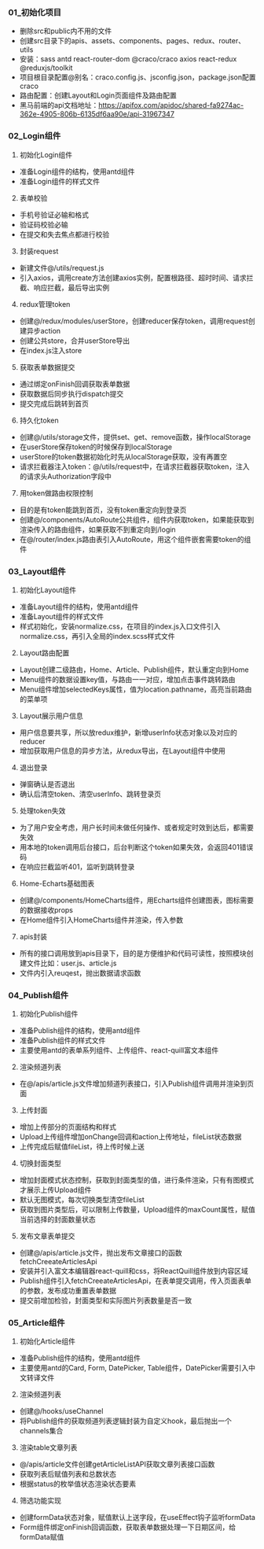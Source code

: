 ### 01_初始化项目

- 删除src和public内不用的文件
- 创建src目录下的apis、assets、components、pages、redux、router、utils
- 安装：sass antd react-router-dom @craco/craco axios react-redux @reduxjs/toolkit
- 项目根目录配置@别名：craco.config.js、jsconfig.json，package.json配置craco
- 路由配置：创建Layout和Login页面组件及路由配置
- 黑马前端的api文档地址：https://apifox.com/apidoc/shared-fa9274ac-362e-4905-806b-6135df6aa90e/api-31967347


### 02_Login组件

1. 初始化Login组件
  - 准备Login组件的结构，使用antd组件
  - 准备Login组件的样式文件

2. 表单校验
  - 手机号验证必输和格式
  - 验证码校验必输
  - 在提交和失去焦点都进行校验

3. 封装request
  - 新建文件@/utils/request.js
  - 引入axios，调用create方法创建axios实例，配置根路径、超时时间、请求拦截、响应拦截，最后导出实例

4. redux管理token
  - 创建@/redux/modules/userStore，创建reducer保存token，调用request创建异步action
  - 创建公共store，合并userStore导出
  - 在index.js注入store

5. 获取表单数据提交
  - 通过绑定onFinish回调获取表单数据
  - 获取数据后同步执行dispatch提交
  - 提交完成后跳转到首页

6. 持久化token
  - 创建@/utils/storage文件，提供set、get、remove函数，操作localStorage
  - 在userStore保存token的时候保存到localStorage
  - userStore的token数据初始化时先从localStorage获取，没有再置空
  - 请求拦截器注入token：@/utils/request中，在请求拦截器获取token，注入的请求头Authorization字段中

7. 用token做路由权限控制
  - 目的是有token能跳到首页，没有token重定向到登录页
  - 创建@/components/AutoRoute公共组件，组件内获取token，如果能获取到渲染传入的路由组件，如果获取不到重定向到/login
  - 在@/router/index.js路由表引入AutoRoute，用这个组件嵌套需要token的组件

### 03_Layout组件

1. 初始化Layout组件
  - 准备Layout组件的结构，使用antd组件
  - 准备Layout组件的样式文件
  - 样式初始化，安装normalize.css，在项目的index.js入口文件引入normalize.css，再引入全局的index.scss样式文件

2. Layout路由配置
  - Layout创建二级路由，Home、Article、Publish组件，默认重定向到Home
  - Menu组件的数据设置key值，与路由一一对应，增加点击事件跳转路由
  - Menu组件增加selectedKeys属性，值为location.pathname，高亮当前路由的菜单项

3. Layout展示用户信息
  - 用户信息要共享，所以放redux维护，新增userInfo状态对象以及对应的reducer
  - 增加获取用户信息的异步方法，从redux导出，在Layout组件中使用

4. 退出登录
  - 弹窗确认是否退出
  - 确认后清空token、清空userInfo、跳转登录页

5. 处理token失效
  - 为了用户安全考虑，用户长时间未做任何操作、或者规定时效到达后，都需要失效
  - 用本地的token调用后台接口，后台判断这个token如果失效，会返回401错误码
  - 在响应拦截监听401，监听到跳转登录

6. Home-Echarts基础图表
  - 创建@/components/HomeCharts组件，用Echarts组件创建图表，图标需要的数据接收props
  - 在Home组件引入HomeCharts组件并渲染，传入参数

7. apis封装
  - 所有的接口调用放到apis目录下，目的是方便维护和代码可读性，按照模块创建文件比如：user.js、article.js
  - 文件内引入reuqest，抛出数据请求函数

### 04_Publish组件

1. 初始化Publish组件
  - 准备Publish组件的结构，使用antd组件
  - 准备Publish组件的样式文件
  - 主要使用antd的表单系列组件、上传组件、react-quill富文本组件

2. 渲染频道列表
  - 在@/apis/article.js文件增加频道列表接口，引入Publish组件调用并渲染到页面

3. 上传封面
  - 增加上传部分的页面结构和样式
  - Upload上传组件增加onChange回调和action上传地址，fileList状态数据
  - 上传完成后赋值fileList，待上传时候上送

4. 切换封面类型
  - 增加封面模式状态控制，获取到封面类型的值，进行条件渲染，只有有图模式才展示上传Upload组件
  - 默认无图模式，每次切换类型清空fileList
  - 获取到图片类型后，可以限制上传数量，Upload组件的maxCount属性，赋值当前选择的封面数量状态

5. 发布文章表单提交
  - 创建@/apis/article.js文件，抛出发布文章接口的函数fetchCreeateArticlesApi
  - 安装并引入富文本编辑器react-quill和css，将ReactQuill组件放到内容区域
  - Publish组件引入fetchCreeateArticlesApi，在表单提交调用，传入页面表单的参数，发布成功重置表单数据
  - 提交前增加检验，封面类型和实际图片列表数量是否一致

### 05_Article组件

1. 初始化Article组件
  - 准备Publish组件的结构，使用antd组件
  - 主要使用antd的Card, Form, DatePicker, Table组件，DatePicker需要引入中文转译文件

2. 渲染频道列表
  - 创建@/hooks/useChannel
  - 将Publish组件的获取频道列表逻辑封装为自定义hook，最后抛出一个channels集合

3. 渲染table文章列表
  - @/apis/article文件创建getArticleListAPI获取文章列表接口函数
  - 获取列表后赋值列表和总数状态
  - 根据status的枚举值状态渲染状态要素

4. 筛选功能实现
  - 创建formData状态对象，赋值默认上送字段，在useEffect钩子监听formData
  - Form组件绑定onFinish回调函数，获取表单数据处理一下日期区间，给formData赋值

